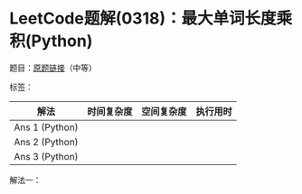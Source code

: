 # LeetCode题解(0318)：最大单词长度乘积(Python)

题目：[原题链接](https://leetcode-cn.com/problems/maximum-product-of-word-lengths/)（中等）

标签：

| 解法           | 时间复杂度 | 空间复杂度 | 执行用时 |
| -------------- | ---------- | ---------- | -------- |
| Ans 1 (Python) |            |            |          |
| Ans 2 (Python) |            |            |          |
| Ans 3 (Python) |            |            |          |

解法一：

